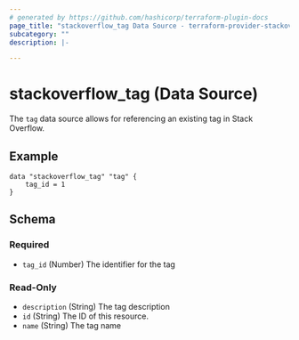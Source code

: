 ```yaml
---
# generated by https://github.com/hashicorp/terraform-plugin-docs
page_title: "stackoverflow_tag Data Source - terraform-provider-stackoverflow"
subcategory: ""
description: |-

---
```


# stackoverflow_tag (Data Source)

The `tag` data source allows for referencing an existing tag in Stack Overflow.

## Example

```
data "stackoverflow_tag" "tag" {
    tag_id = 1
}
```

<!-- schema generated by tfplugindocs -->
## Schema

### Required

- `tag_id` (Number) The identifier for the tag

### Read-Only

- `description` (String) The tag description
- `id` (String) The ID of this resource.
- `name` (String) The tag name


